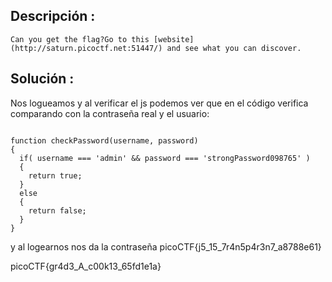 
## Descripción :
	Can you get the flag?Go to this [website](http://saturn.picoctf.net:51447/) and see what you can discover.
## Solución :
Nos logueamos y al verificar el js podemos ver que en el código verifica comparando con la contraseña real y el usuario:

```
  
function checkPassword(username, password)
{
  if( username === 'admin' && password === 'strongPassword098765' )
  {
    return true;
  }
  else
  {
    return false;
  }
}
```
y al logearnos nos da la contraseña
	picoCTF{j5_15_7r4n5p4r3n7_a8788e61}






picoCTF{gr4d3_A_c00k13_65fd1e1a}